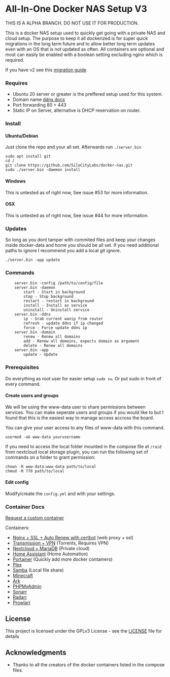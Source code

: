 # All-In-One Docker NAS Setup V3

THIS IS A ALPHA BRANCH. DO NOT USE IT FOR PRODUCTION.

This is a docker NAS setup used to quickly get going with a private NAS and cloud setup. The purpose to keep it all dockerized is for super quick migrations in the long term future and to allow better long term updates even with an OS that is not updated as often. All containers are optional and most can easily be enabled with a boolean setting excluding nginx which is required. 

If you have v2 see this [migration guide](docs/migrating.v3.md)

### Requires
 - Ubuntu 20 server or greater is the preffered setup used for this system.
 - Domain name [ddns docs](docs/ddns.md)
 - Port forwarding 80 + 443
 - Static IP on Server, alternative is DHCP reservation on router.

### Install

#### Ubuntu/Debian

Just clone the repo and your all set. Afterwards run `./server.bin`

```
sudo apt install git
cd /
git clone https://github.com/SiloCityLabs/docker-nas.git
sudo ./server.bin -daemon install
```

#### Windows

This is untested as of right now, See issue #53 for more information.
#### OSX

This is untested as of right now, See issue #44 for more information.

### Updates

So long as you dont tamper with commited files and keep your changes inside docker-data and home you should be all set. If you need additional paths to ignore I recommend you add a local git ignore.

```
./server.bin -app update
```

### Commands

```
    server.bin -config /path/to/config/file
    server.bin -daemon
        start - Start in background
        stop - Stop background
        restart - restart in background
        install - Install as service
        uninstall - Uninstall service
    server.bin -ddns
        ip - Grab current wanip from router
        refresh - update ddns if ip changed
        force - Force update ddns ip
    server.bin -domain
        renew - Renew all domains
        add - Renew all domains, expects domain as argument
        delete - Renew all domains
    server.bin -app
        update - Update
```


### Prerequisites

Do everything as root user for easier setup `sudo su`. Or put sudo in front of every command. 

#### Create users and groups

We will be using the www-data user to share permissions between services. You can make seperate users and groups if you would like to but I found that this is the easiest way to manage access accross the board.

You can give your user access to any files of www-data with this command.

```
usermod -aG www-data yourusername
```

If you need to access the local folder mounted in the compose file at `/raid` from nextcloud local storage plugin, you can run the following set of commands on a folder to grant permission:

```
chown -R www-data:www-data path/to/local
chmod -R 770 path/to/local
```

#### Edit config

Modify/create the `config.yml` and  with your settings.

### Container Docs

[Request a custom container](https://github.com/SiloCityLabs/docker-nas/issues/new?assignees=&labels=App+Request&template=app-request-template.md&title=)

Containers:
 - [Nginx + SSL + Auto Renew with certbot](docker-templates/nginx/readme.md) (web proxy + ssl)
 - [Transmission + VPN](docker-templates/transmission/readme.md) (Torrents, Requires VPN)
 - [Nextcloud + MariaDB](docker-templates/nextcloud/readme.md) (Private cloud)
 - [Home Assistant](docker-templates/homeassistant/readme.md) (Home Automation)
 - [Portainer](docker-templates/portainer/readme.md) (Quickly add more docker containers)
 - [Plex](docker-templates/plex/readme.md)
 - [Samba](docker-templates/samba/readme.md) (Local file share)
 - [Minecraft](docker-templates/minecraft/readme.md)
 - [Ark](docker-templates/ark/readme.md)
 - [PHPMyAdmin](docker-templates/phpmyadmin/readme.md)
 - [Sonarr](docker-templates/sonarr/readme.md)
 - [Radarr](docker-templates/radarr/readme.md)
 - [Prowlarr](docker-templates/prowlarr/readme.md)

## License

This project is licensed under the GPLv3 License - see the [LICENSE](LICENSE) file for details

## Acknowledgments

* Thanks to all the creators of the docker containers listed in the compose files.
 
